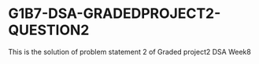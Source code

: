 # G1B7-DSA-GRADEDPROJECT2-QUESTION2
This is  the solution of problem statement 2 of Graded project2 DSA Week8
